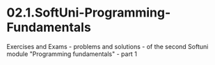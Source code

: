 # 02.1.SoftUni-Programming-Fundamentals
Exercises and Exams - problems and solutions - of the second Softuni module "Programming fundamentals" - part 1
